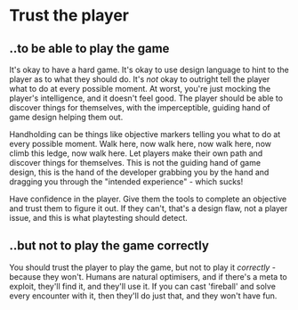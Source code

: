# Trust the player

## ..to be able to play the game
It's okay to have a hard game. It's okay to use design language to hint to the player as to what they should do. It's *not* okay to outright tell the player what to do at every possible moment. At worst, you're just mocking the player's intelligence, and it doesn't feel good. The player should be able to discover things for themselves, with the imperceptible, guiding hand of game design helping them out.

Handholding can be things like objective markers telling you what to do at every possible moment. Walk here, now walk here, now walk here, now climb this ledge, now walk here. Let players make their own path and discover things for themselves. This is not the guiding hand of game design, this is the hand of the developer grabbing you by the hand and dragging you through the "intended experience" - which sucks!

Have confidence in the player. Give them the tools to complete an objective and trust them to figure it out. If they can't, that's a design flaw, not a player issue, and this is what playtesting should detect.

## ..but not to play the game correctly
You should trust the player to play the game, but not to play it *correctly* - because they won't. Humans are natural optimisers, and if there's a meta to exploit, they'll find it, and they'll use it. If you can cast 'fireball' and solve every encounter with it, then they'll do just that, and they won't have fun.